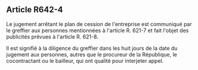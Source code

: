 Article R642-4
----
Le jugement arrêtant le plan de cession de l'entreprise est communiqué par le
greffier aux personnes mentionnées à l'article R. 621-7 et fait l'objet des
publicités prévues à l'article R. 621-8.

Il est signifié à la diligence du greffier dans les huit jours de la date du
jugement aux personnes, autres que le procureur de la République, le
cocontractant ou le bailleur, qui ont qualité pour interjeter appel.
